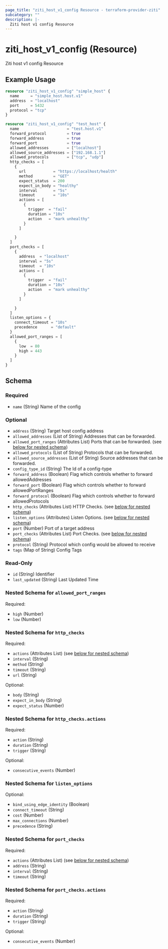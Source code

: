 ```yaml
---
page_title: "ziti_host_v1_config Resource - terraform-provider-ziti"
subcategory: ""
description: |-
  Ziti host v1 config Resource
---
```


# ziti_host_v1_config (Resource)

Ziti host v1 config Resource

## Example Usage

```terraform
resource "ziti_host_v1_config" "simple_host" {
  name     = "simple_host.host.v1"
  address  = "localhost"
  port     = 5432
  protocol = "tcp"
}

resource "ziti_host_v1_config" "test_host" {
  name                     = "test.host.v1"
  forward_protocol         = true
  forward_address          = true
  forward_port             = true
  allowed_addresses        = ["localhost"]
  allowed_source_addresses = ["192.168.1.1"]
  allowed_protocols        = ["tcp", "udp"]
  http_checks = [
    {
      url            = "https://localhost/health"
      method         = "GET"
      expect_status  = 200
      expect_in_body = "healthy"
      interval       = "5s"
      timeout        = "10s"
      actions = [
        {
          trigger  = "fail"
          duration = "10s"
          action   = "mark unhealthy"
        }
      ]

    }
  ]
  port_checks = [
    {
      address  = "localhost"
      interval = "5s"
      timeout  = "10s"
      actions = [
        {
          trigger  = "fail"
          duration = "10s"
          action   = "mark unhealthy"
        }
      ]

    }
  ]
  listen_options = {
    connect_timeout = "10s"
    precedence      = "default"
  }
  allowed_port_ranges = [
    {
      low  = 80
      high = 443
    }
  ]
}
```

<!-- schema generated by tfplugindocs -->
## Schema

### Required

- `name` (String) Name of the config

### Optional

- `address` (String) Target host config address
- `allowed_addresses` (List of String) Addresses that can be forwarded.
- `allowed_port_ranges` (Attributes List) Ports that can be forwarded. (see [below for nested schema](#nestedatt--allowed_port_ranges))
- `allowed_protocols` (List of String) Protocols that can be forwarded.
- `allowed_source_addresses` (List of String) Source addresses that can be forwarded.
- `config_type_id` (String) The Id of a config-type
- `forward_address` (Boolean) Flag which controls whether to forward allowedAddresses
- `forward_port` (Boolean) Flag which controls whether to forward allowedPortRanges
- `forward_protocol` (Boolean) Flag which controls whether to forward allowedProtocols
- `http_checks` (Attributes List) HTTP Checks. (see [below for nested schema](#nestedatt--http_checks))
- `listen_options` (Attributes) Listen Options. (see [below for nested schema](#nestedatt--listen_options))
- `port` (Number) Port of a target address
- `port_checks` (Attributes List) Port Checks. (see [below for nested schema](#nestedatt--port_checks))
- `protocol` (String) Protocol which config would be allowed to receive
- `tags` (Map of String) Config Tags

### Read-Only

- `id` (String) Identifier
- `last_updated` (String) Last Updated Time

<a id="nestedatt--allowed_port_ranges"></a>
### Nested Schema for `allowed_port_ranges`

Required:

- `high` (Number)
- `low` (Number)


<a id="nestedatt--http_checks"></a>
### Nested Schema for `http_checks`

Required:

- `actions` (Attributes List) (see [below for nested schema](#nestedatt--http_checks--actions))
- `interval` (String)
- `method` (String)
- `timeout` (String)
- `url` (String)

Optional:

- `body` (String)
- `expect_in_body` (String)
- `expect_status` (Number)

<a id="nestedatt--http_checks--actions"></a>
### Nested Schema for `http_checks.actions`

Required:

- `action` (String)
- `duration` (String)
- `trigger` (String)

Optional:

- `consecutive_events` (Number)



<a id="nestedatt--listen_options"></a>
### Nested Schema for `listen_options`

Optional:

- `bind_using_edge_identity` (Boolean)
- `connect_timeout` (String)
- `cost` (Number)
- `max_connections` (Number)
- `precedence` (String)


<a id="nestedatt--port_checks"></a>
### Nested Schema for `port_checks`

Required:

- `actions` (Attributes List) (see [below for nested schema](#nestedatt--port_checks--actions))
- `address` (String)
- `interval` (String)
- `timeout` (String)

<a id="nestedatt--port_checks--actions"></a>
### Nested Schema for `port_checks.actions`

Required:

- `action` (String)
- `duration` (String)
- `trigger` (String)

Optional:

- `consecutive_events` (Number)
